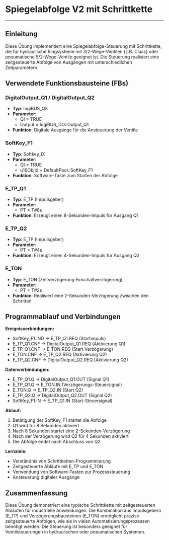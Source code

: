 # Spiegelabfolge V2 mit Schrittkette

* * * * * * * * * *

## Einleitung

Diese Übung implementiert eine Spiegelabfolge-Steuerung mit Schrittkette, die für hydraulische Ringsysteme mit 3/2-Wege-Ventilen (z.B. Claas) oder pneumatische 5/2-Wege-Ventile geeignet ist. Die Steuerung realisiert eine zeitgesteuerte Abfolge von Ausgängen mit unterschiedlichen Zeitparametern.

## Verwendete Funktionsbausteine (FBs)

### DigitalOutput_Q1 / DigitalOutput_Q2
- **Typ**: logiBUS_QX
- **Parameter**:
  - QI = TRUE
  - Output = logiBUS_DO::Output_Q1
- **Funktion**: Digitale Ausgänge für die Ansteuerung der Ventile

### SoftKey_F1
- **Typ**: Softkey_IX
- **Parameter**:
  - QI = TRUE
  - u16ObjId = DefaultPool::SoftKey_F1
- **Funktion**: Software-Taste zum Starten der Abfolge

### E_TP_Q1
- **Typ**: E_TP (Impulsgeber)
- **Parameter**:
  - PT = T#8s
- **Funktion**: Erzeugt einen 8-Sekunden-Impuls für Ausgang Q1

### E_TP_Q2
- **Typ**: E_TP (Impulsgeber)
- **Parameter**:
  - PT = T#4s
- **Funktion**: Erzeugt einen 4-Sekunden-Impuls für Ausgang Q2

### E_TON
- **Typ**: E_TON (Zeitverzögerung Einschaltverzögerung)
- **Parameter**:
  - PT = T#2s
- **Funktion**: Realisiert eine 2-Sekunden-Verzögerung zwischen den Schritten

## Programmablauf und Verbindungen

**Ereignisverbindungen:**
- SoftKey_F1.IND → E_TP_Q1.REQ (Startimpuls)
- E_TP_Q1.CNF → DigitalOutput_Q1.REQ (Aktivierung Q1)
- E_TP_Q1.CNF → E_TON.REQ (Start Verzögerung)
- E_TON.CNF → E_TP_Q2.REQ (Aktivierung Q2)
- E_TP_Q2.CNF → DigitalOutput_Q2.REQ (Aktivierung Q2)

**Datenverbindungen:**
- E_TP_Q1.Q → DigitalOutput_Q1.OUT (Signal Q1)
- E_TP_Q1.Q → E_TON.IN (Verzögerungs-Steuersignal)
- E_TON.Q → E_TP_Q2.IN (Start Q2)
- E_TP_Q2.Q → DigitalOutput_Q2.OUT (Signal Q2)
- SoftKey_F1.IN → E_TP_Q1.IN (Start-Steuersignal)

**Ablauf:**
1. Betätigung der SoftKey_F1 startet die Abfolge
2. Q1 wird für 8 Sekunden aktiviert
3. Nach 8 Sekunden startet eine 2-Sekunden-Verzögerung
4. Nach der Verzögerung wird Q2 für 4 Sekunden aktiviert
5. Die Abfolge endet nach Abschluss von Q2

**Lernziele:**
- Verständnis von Schrittketten-Programmierung
- Zeitgesteuerte Abläufe mit E_TP und E_TON
- Verwendung von Software-Tasten zur Prozesssteuerung
- Ansteuerung digitaler Ausgänge

## Zusammenfassung

Diese Übung demonstriert eine typische Schrittkette mit zeitgesteuerten Abläufen für industrielle Anwendungen. Die Kombination aus Impulsgebern (E_TP) und Verzögerungsbausteinen (E_TON) ermöglicht präzise zeitgesteuerte Abfolgen, wie sie in vielen Automatisierungsprozessen benötigt werden. Die Steuerung ist besonders geeignet für Ventilsteuerungen in hydraulischen oder pneumatischen Systemen.